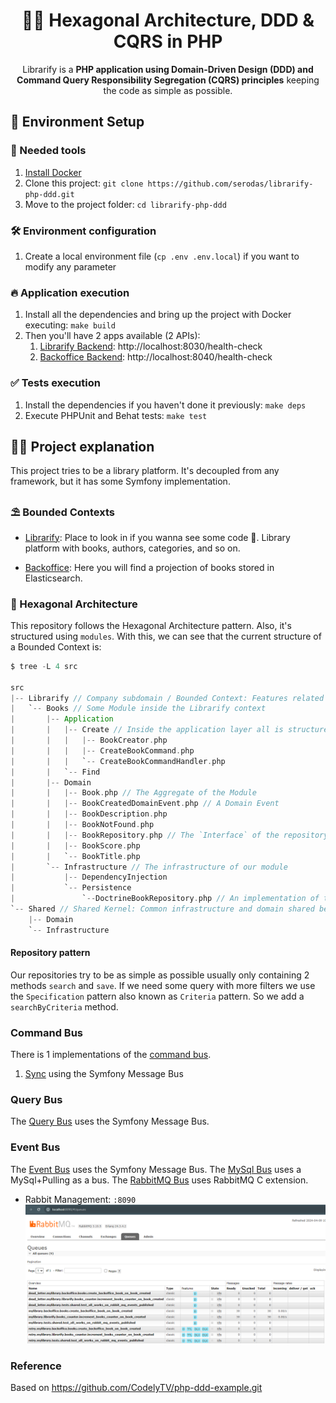 <h1 align="center">
  🐘🎯 Hexagonal Architecture, DDD & CQRS in PHP
</h1>

<p align="center">
  Librarify is a <strong>PHP application using Domain-Driven Design (DDD) and Command Query Responsibility Segregation
  (CQRS) principles</strong> keeping the code as simple as possible.
</p>

## 🚀 Environment Setup

### 🐳 Needed tools

1. [Install Docker](https://www.docker.com/get-started)
2. Clone this project: `git clone https://github.com/serodas/librarify-php-ddd.git`
3. Move to the project folder: `cd librarify-php-ddd`

### 🛠️ Environment configuration

1. Create a local environment file (`cp .env .env.local`) if you want to modify any parameter

### 🔥 Application execution

1. Install all the dependencies and bring up the project with Docker executing: `make build`
2. Then you'll have 2 apps available (2 APIs):
   1. [Librarify Backend](apps/librarify/backend): http://localhost:8030/health-check
   2. [Backoffice Backend](apps/backoffice/backend): http://localhost:8040/health-check

### ✅ Tests execution

1. Install the dependencies if you haven't done it previously: `make deps`
2. Execute PHPUnit and Behat tests: `make test`

## 👩‍💻 Project explanation

This project tries to be a library platform. It's decoupled from any framework, but it has
some Symfony implementation.

### ⛱️ Bounded Contexts

* [Librarify](src/Librarify): Place to look in if you wanna see some code 🙂. Library platform with books, authors, categories, and so on.

* [Backoffice](src/Backoffice): Here you will find a projection of books stored in Elasticsearch.

### 🎯 Hexagonal Architecture

This repository follows the Hexagonal Architecture pattern. Also, it's structured using `modules`.
With this, we can see that the current structure of a Bounded Context is:

```scala
$ tree -L 4 src

src
|-- Librarify // Company subdomain / Bounded Context: Features related to one of the company business lines / products
|   `-- Books // Some Module inside the Librarify context
|       |-- Application
|       |   |-- Create // Inside the application layer all is structured by actions
|       |   |   |-- BookCreator.php
|       |   |   |-- CreateBookCommand.php
|       |   |   `-- CreateBookCommandHandler.php
|       |   `-- Find
|       |-- Domain
|       |   |-- Book.php // The Aggregate of the Module
|       |   |-- BookCreatedDomainEvent.php // A Domain Event
|       |   |-- BookDescription.php
|       |   |-- BookNotFound.php
|       |   |-- BookRepository.php // The `Interface` of the repository is inside Domain
|       |   |-- BookScore.php
|       |   `-- BookTitle.php
|       `-- Infrastructure // The infrastructure of our module
|           |-- DependencyInjection
|           `-- Persistence
|               `--DoctrineBookRepository.php // An implementation of the repository
`-- Shared // Shared Kernel: Common infrastructure and domain shared between the different Bounded Contexts
    |-- Domain
    `-- Infrastructure
```

#### Repository pattern
Our repositories try to be as simple as possible usually only containing 2 methods `search` and `save`.
If we need some query with more filters we use the `Specification` pattern also known as `Criteria` pattern. So we add a
`searchByCriteria` method.

### Command Bus
There is 1 implementations of the [command bus](src/Shared/Domain/Bus/Command/CommandBus.php).
1. [Sync](src/Shared/Infrastructure/Bus/Command/InMemorySymfonyCommandBus.php) using the Symfony Message Bus

### Query Bus
The [Query Bus](src/Shared/Infrastructure/Bus/Query/InMemorySymfonyQueryBus.php) uses the Symfony Message Bus.

### Event Bus
The [Event Bus](src/Shared/Infrastructure/Bus/Event/InMemory/InMemorySymfonyEventBus.php) uses the Symfony Message Bus.
The [MySql Bus](src/Shared/Infrastructure/Bus/Event/MySql/MySqlDoctrineEventBus.php) uses a MySql+Pulling as a bus.
The [RabbitMQ Bus](src/Shared/Infrastructure/Bus/Event/RabbitMq/RabbitMqEventBus.php) uses RabbitMQ C extension.

- Rabbit Management: `:8090`
![Rabbit](etc/screenshots/rabbitmq-queues.png)

### Reference
Based on https://github.com/CodelyTV/php-ddd-example.git
